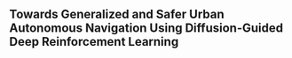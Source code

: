 ## Towards Generalized and Safer Urban Autonomous Navigation Using Diffusion-Guided Deep Reinforcement Learning
